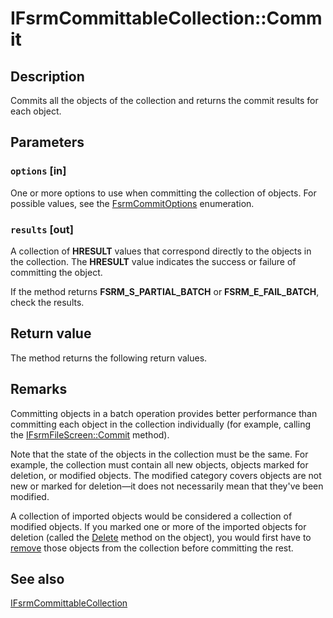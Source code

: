 # IFsrmCommittableCollection::Commit

## Description

Commits all the objects of the collection and returns the commit results for each
object.

## Parameters

### `options` [in]

One or more options to use when committing the collection of objects. For possible values, see the
[FsrmCommitOptions](https://learn.microsoft.com/windows/desktop/api/fsrmenums/ne-fsrmenums-fsrmcommitoptions) enumeration.

### `results` [out]

A collection of **HRESULT** values that correspond directly to the objects in the
collection. The **HRESULT** value indicates the success or failure of committing the
object.

If the method returns **FSRM_S_PARTIAL_BATCH** or
**FSRM_E_FAIL_BATCH**, check the results.

## Return value

The method returns the following return values.

## Remarks

Committing objects in a batch operation provides better performance than committing each object in the
collection individually (for example, calling the
[IFsrmFileScreen::Commit](https://learn.microsoft.com/previous-versions/windows/desktop/api/fsrm/nf-fsrm-ifsrmobject-commit) method).

Note that the state of the objects in the collection must be the same. For example, the collection must
contain all new objects, objects marked for deletion, or modified objects. The modified category covers objects
are not new or marked for deletion—it does not necessarily mean that they've been
modified.

A collection of imported objects would be considered a collection of modified objects. If you marked one or
more of the imported objects for deletion (called the
[Delete](https://learn.microsoft.com/previous-versions/windows/desktop/api/fsrm/nf-fsrm-ifsrmobject-delete) method on the object), you would first have to
[remove](https://learn.microsoft.com/previous-versions/windows/desktop/api/fsrm/nf-fsrm-ifsrmmutablecollection-remove) those objects from the collection before
committing the rest.

## See also

[IFsrmCommittableCollection](https://learn.microsoft.com/previous-versions/windows/desktop/api/fsrm/nn-fsrm-ifsrmcommittablecollection)